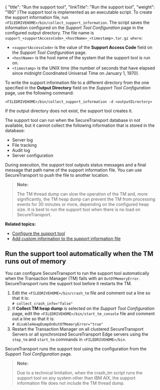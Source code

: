 {
    "title": "Run the support tool",
    "linkTitle": "Run the support tool",
    "weight": "180"
}The support tool is implemented as an executable script. To create the support information file, run `<FILEDRIVEHOME>/bin/collect_support_information`. The script saves the information configured on the *Support Tool Configuration* page in the configured output directory. The file name is `support_<supportAccessCode>_<hostName>_<timestamp>.tar.gz where`:

-   `<supportAccessCode>` is the value of the **Support Access Code** field on the *Support Tool Configuration* page.
-   `<hostName>` is the host name of the system that the support tool is run on.
-   `<timestamp>` is the UNIX time (the number of seconds that have elapsed since midnight Coordinated Universal Time on January 1, 1970).

To write the support information file to a different directory from the one specified in the **Output Directory** field on the *Support Tool Configuration* page, use the following command:

`<FILEDRIVEHOME>/bin/collect_support_information -d <outputDirectory>`

If the output directory does not exist, the support tool creates it.

The support tool can run when the <span class="mc-variable axway_variables.Component_Short_Name variable">SecureTransport</span> database in not available, but it cannot collect the following information that is stored in the database:

-   Server log
-   File tracking
-   Audit log
-   Server configuration

During execution, the support tool outputs status messages and a final message that path name of the support information file. You can use <span class="mc-variable axway_variables.Component_Short_Name variable">SecureTransport</span> to push the file to another location.

> **Note:**
>
> The TM thread dump can slow the operation of the TM and, more significantly, the TM heap dump can prevent the TM from processing events for 30 minutes or more, depending on the configured heap size. It is best to run the support tool when there is no load on SecureTransport.

**Related topics:**

-   <a href="../t_st_configuresupporttool" class="MCXref xref">Configure the support tool</a>
-   <a href="../t_st_customizesupporttool" class="MCXref xref">Add custom information to the support information file</a>

## Run the support tool automatically when the TM runs out of memory

You can configure <span class="mc-variable axway_variables.Component_Short_Name variable">SecureTransport</span> to run the support tool automatically when the Transaction Manager (TM) fails with an `OutOfMemoryError`. <span class="mc-variable axway_variables.Component_Short_Name variable">SecureTransport</span> runs the support tool before it restarts the TM.

1.  Edit the `<FILEDRIVEHOME>/bin/crash_tm` file and comment out a line so that it is:  
    `# collect_crash_info="false"`
2.  If **Collect TM heap dump** is selected on the *Support Tool Configuration* page, edit the `<FILEDRIVEHOME>/bin/start_tm_console` file and comment out a line so that it is:  
    `# disableHeapDumpOnOutOfMemoryError="true"`
3.  Restart the Transaction Manager on all clustered <span class="mc-variable axway_variables.Component_Short_Name variable">SecureTransport</span> Servers or all synchronized <span class="mc-variable axway_variables.Component_Short_Name variable">SecureTransport</span> Edge servers using the `stop_tm` and `start_tm` commands in `<FILEDRIVEHOME>/bin`.

<span class="mc-variable axway_variables.Component_Short_Name variable">SecureTransport</span> runs the support tool using the configuration from the *Support Tool Configuration* page.

> **Note:**
>
> Due to a technical limitation, when the crash\_tm script runs the support tool on any system other than IBM AIX, the support information file does not include the TM thread dump.
